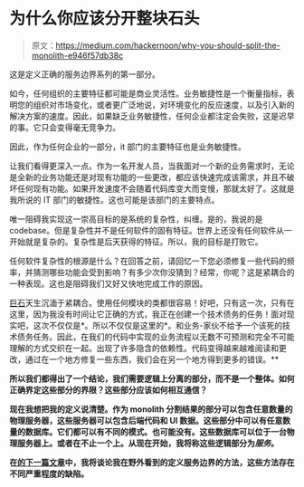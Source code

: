 # 为什么你应该分开整块石头

> 原文：<https://medium.com/hackernoon/why-you-should-split-the-monolith-e946f57db38c>

这是定义正确的服务边界系列的第一部分。

如今，任何组织的主要特征都可能是商业灵活性。业务敏捷性是一个衡量指标，表明您的组织对市场变化，或者更广泛地说，对环境变化的反应速度，以及引入新的解决方案的速度。因此，如果缺乏业务敏捷性，任何企业都注定会失败，这是迟早的事。它只会变得毫无竞争力。

因此，作为任何企业的一部分，it 部门的主要特征也是业务敏捷性。

让我们看得更深入一点。作为一名开发人员，当我面对一个新的业务需求时，无论是全新的业务功能还是对现有功能的一些更改，都应该快速完成该需求，并且不破坏任何现有功能。如果开发速度不会随着代码库变大而变慢，那就太好了。这就是我所说的 IT 部门的敏捷性。这也可能是该部门的主要特点。

唯一阻碍我实现这一崇高目标的是系统的复杂性，纠缠。是的，我说的是 codebase。但是复杂性并不是任何软件的固有特征。世界上还没有任何软件从一开始就是复杂的。复杂性是后天获得的特征。所以，我的目标是打败它。

任何软件复杂性的根源是什么？在回答之前，请回忆一下您必须修复一些代码的频率，并猜测哪些功能会受到影响？有多少次你没猜到？经常，你呢？这是紧耦合的一种表现。这也是阻碍我们又好又快地完成工作的原因。

[巨石](https://www.thoughtworks.com/insights/blog/monoliths-are-bad-design-and-you-know-it)天生沉湎于紧耦合。使用任何模块的类都很容易！好吧，只有这一次，只有在这里，因为我没有时间让它正确的方式，我正在创建一个技术债务的任务！面对现实吧，这次不仅仅是*。所以不仅仅是这里的*。和业务-家伙不给予一个该死的技术债务任务。因此，在我们的代码中实现的业务流程以无数不可预测和完全不可能理解的方式交织在一起。出现了许多隐含的依赖性。代码变得越来越难阅读和更改，通过在一个地方修复一些东西，我们会在另一个地方得到更多的错误。**

**所以我们都得出了一个结论，我们需要逻辑上分离的部分，而不是一个整体。如何正确界定这些部分的界限？这些部分应该如何相互通信？**

**现在我想把我的定义说清楚。作为 monolith 分割结果的部分可以包含任意数量的物理服务器，这些服务器可以包含后端代码和 UI 数据。这些部分中可以有任意数量的数据库。它们都可以有不同的模式。也可能没有。这些数据库可以位于一台物理服务器上。或者在不止一个上。从现在开始，我将称这些逻辑部分为*服务*。**

**在[的下一篇文章](/@wrong.about/wrong-ways-of-defining-service-boundaries-d9e313007bcc)中，我将谈论我在野外看到的定义服务边界的方法，这些方法存在不同严重程度的缺陷。**